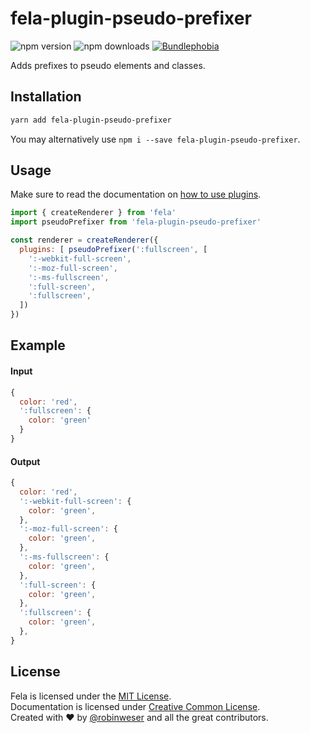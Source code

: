 # fela-plugin-pseudo-prefixer

<img alt="npm version" src="https://badge.fury.io/js/fela-plugin-pseudo-prefixer.svg"> <img alt="npm downloads" src="https://img.shields.io/npm/dm/fela-plugin-pseudo-prefixer.svg"> <a href="https://bundlephobia.com/result?p=fela-plugin-pseudo-prefixer@latest"><img alt="Bundlephobia" src="https://img.shields.io/bundlephobia/minzip/fela-plugin-pseudo-prefixer.svg"></a>

Adds prefixes to pseudo elements and classes.

## Installation

```sh
yarn add fela-plugin-pseudo-prefixer
```

You may alternatively use `npm i --save fela-plugin-pseudo-prefixer`.

## Usage

Make sure to read the documentation on [how to use plugins](https://fela.js.org/docs/latest/advanced/plugins#using-plugins).

```javascript
import { createRenderer } from 'fela'
import pseudoPrefixer from 'fela-plugin-pseudo-prefixer'

const renderer = createRenderer({
  plugins: [ pseudoPrefixer(':fullscreen', [
    ':-webkit-full-screen',
    ':-moz-full-screen',
    ':-ms-fullscreen',
    ':full-screen',
    ':fullscreen',
  ])
})
```

## Example

#### Input

```javascript
{
  color: 'red',
  ':fullscreen': {
    color: 'green'
  }
}
```

#### Output

```javascript
{
  color: 'red',
  ':-webkit-full-screen': {
    color: 'green',
  },
  ':-moz-full-screen': {
    color: 'green',
  },
  ':-ms-fullscreen': {
    color: 'green',
  },
  ':full-screen': {
    color: 'green',
  },
  ':fullscreen': {
    color: 'green',
  },
}
```

## License

Fela is licensed under the [MIT License](http://opensource.org/licenses/MIT).<br>
Documentation is licensed under [Creative Common License](http://creativecommons.org/licenses/by/4.0/).<br>
Created with ♥ by [@robinweser](http://weser.io) and all the great contributors.
